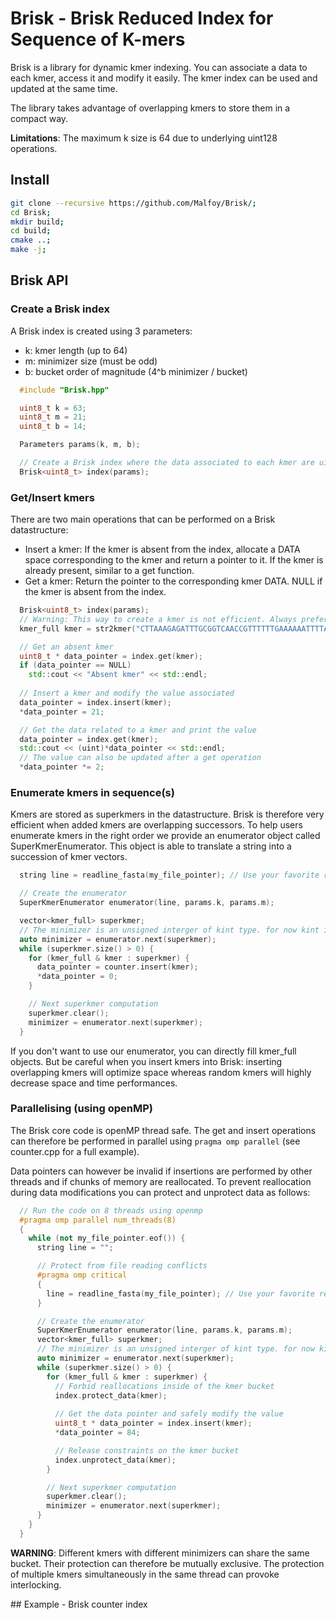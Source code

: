 # Brisk - Brisk Reduced Index for Sequence of K-mers

Brisk is a library for dynamic kmer indexing.
You can associate a data to each kmer, access it and modify it easily.
The kmer index can be used and updated at the same time.

The library takes advantage of overlapping kmers to store them in a compact way.

**Limitations**: The maximum k size is 64 due to underlying uint128 operations.

## Install


```bash
git clone --recursive https://github.com/Malfoy/Brisk/;
cd Brisk;
mkdir build;
cd build;
cmake ..;
make -j;

```

## Brisk API

### Create a Brisk index

A Brisk index is created using 3 parameters:
- k: kmer length (up to 64)
- m: minimizer size (must be odd)
- b: bucket order of magnitude (4^b minimizer / bucket)

```cpp
  #include "Brisk.hpp"

  uint8_t k = 63;
  uint8_t m = 21;
  uint8_t b = 14;

  Parameters params(k, m, b);

  // Create a Brisk index where the data associated to each kmer are uint8_t values.
  Brisk<uint8_t> index(params);
```

### Get/Insert kmers

There are two main operations that can be performed on a Brisk datastructure:
- Insert a kmer: If the kmer is absent from the index, allocate a DATA space corresponding to the kmer and return a pointer to it. If the kmer is already present, similar to a get function.
- Get a kmer: Return the pointer to the corresponding kmer DATA. NULL if the kmer is absent from the index.

```cpp
  Brisk<uint8_t> index(params);
  // Warning: This way to create a kmer is not efficient. Always prefer enumerating kmers from a sequence as explained below.
  kmer_full kmer = str2kmer("CTTAAAGAGATTTGCGGTCAACCGTTTTTTGAAAAAATTTTATAAAAATATTTATCATATTGT", params.m);

  // Get an absent kmer
  uint8_t * data_pointer = index.get(kmer);
  if (data_pointer == NULL)
    std::cout << "Absent kmer" << std::endl;
  
  // Insert a kmer and modify the value associated
  data_pointer = index.insert(kmer);
  *data_pointer = 21;

  // Get the data related to a kmer and print the value
  data_pointer = index.get(kmer);
  std::cout << (uint)*data_pointer << std::endl;
  // The value can also be updated after a get operation
  *data_pointer *= 2;
```

### Enumerate kmers in sequence(s)

Kmers are stored as superkmers in  the datastructure.
Brisk is therefore very efficient when added kmers are overlapping successors.
To help users enumerate kmers in the right order we provide an enumerator object called SuperKmerEnumerator.
This object is able to translate a string into a succession of kmer vectors.

```cpp
  string line = readline_fasta(my_file_pointer); // Use your favorite reader here

  // Create the enumerator
  SuperKmerEnumerator enumerator(line, params.k, params.m);

  vector<kmer_full> superkmer;
  // The minimizer is an unsigned interger of kint type. for now kint is defined as a uint128_t
  auto minimizer = enumerator.next(superkmer);
  while (superkmer.size() > 0) {
    for (kmer_full & kmer : superkmer) {
      data_pointer = counter.insert(kmer);
      *data_pointer = 0;
    }

    // Next superkmer computation
    superkmer.clear();
    minimizer = enumerator.next(superkmer);
  }
```

If you don't want to use our enumerator, you can directly fill kmer_full objects.
But be careful when you insert kmers into Brisk: inserting overlapping kmers will optimize space whereas random kmers will highly decrease space and time performances.

### Parallelising (using openMP)

The Brisk core code is openMP thread safe.
The get and insert operations can therefore be performed in parallel using ```pragma omp parallel``` (see counter.cpp for a full example).

Data pointers can however be invalid if insertions are performed by other threads and if chunks of memory are reallocated.
To prevent reallocation during data modifications you can protect and unprotect data as follows:

```cpp
  // Run the code on 8 threads using openmp
  #pragma omp parallel num_threads(8)
  {
    while (not my_file_pointer.eof()) {
      string line = "";

      // Protect from file reading conflicts
      #pragma omp critical
      {
        line = readline_fasta(my_file_pointer); // Use your favorite reader here
      }

      // Create the enumerator
      SuperKmerEnumerator enumerator(line, params.k, params.m);
      vector<kmer_full> superkmer;
      // The minimizer is an unsigned interger of kint type. for now kint is defined as a uint128_t
      auto minimizer = enumerator.next(superkmer);
      while (superkmer.size() > 0) {
        for (kmer_full & kmer : superkmer) {
          // Forbid reallocations inside of the kmer bucket
          index.protect_data(kmer);
          
          // Get the data pointer and safely modify the value
          uint8_t * data_pointer = index.insert(kmer);
          *data_pointer = 84;

          // Release constraints on the kmer bucket
          index.unprotect_data(kmer);
        }

        // Next superkmer computation
        superkmer.clear();
        minimizer = enumerator.next(superkmer);
      }
    }
  }
```

**WARNING**: Different kmers with different minimizers can share the same bucket.
Their protection can therefore be mutually exclusive.
The protection of multiple kmers simultaneously in the same thread can provoke interlocking.

## Example - Brisk counter index


